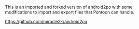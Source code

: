 This is an imported and forked version of android2po with some modifications to import and export
files that Pontoon can handle.

https://github.com/miracle2k/android2po
